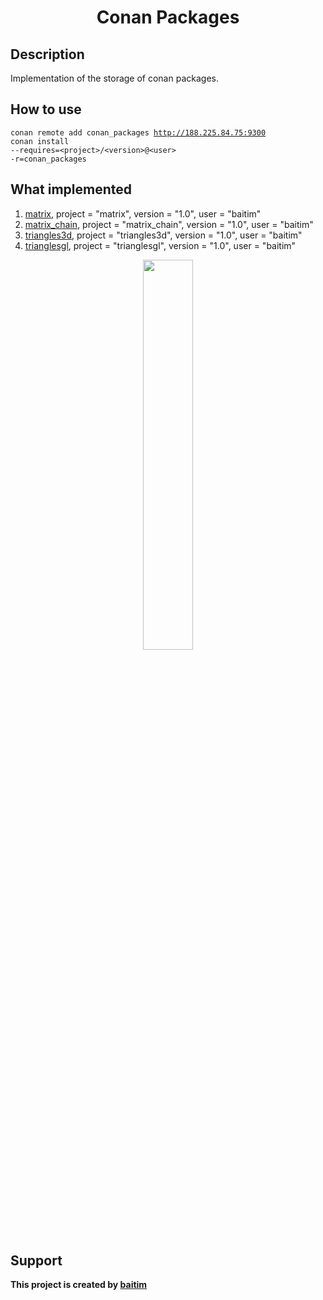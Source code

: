 <h1 align="center">Conan Packages</h1>

## Description

 Implementation of the storage of conan packages. 

## How to use
<code>conan remote add conan_packages http://188.225.84.75:9300</code><br>
<code>conan install --requires=\<project\>/\<version\>@\<user\> -r=conan_packages</code>

## What implemented
1. [matrix](https://github.com/baitim/Matrix), project = "matrix", version = "1.0", user = "baitim"
2. [matrix_chain](https://github.com/baitim/MatrixChain), project = "matrix_chain", version = "1.0", user = "baitim"
3. [triangles3d](https://github.com/baitim/Triangles3D), project = "triangles3d", version = "1.0", user = "baitim"
4. [trianglesgl](https://github.com/baitim/TrianglesGL), project = "trianglesgl", version = "1.0", user = "baitim"

<p align="center"><img src="https://github.com/baitim/ConanPackages/blob/main/images/monkey.gif" width="40%"></p>

## Support
**This project is created by [baitim](https://t.me/bai_tim)**